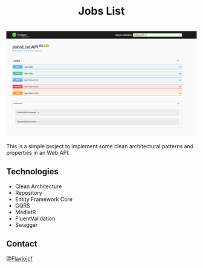 <h1 align="center">Jobs List</h1>

<br />
<div align="center">
  <a href="https://github.com/Flaviojcf/jobs-list">
    <img src="./public/jobs-swagger.png" alt="swagger-png">
  </a>
</div>

This is a simple project to implement some clean architectural patterns and properties in an Web API.

## Technologies
- Clean Architecture
- Repository
- Entity Framework Core
- CQRS
- MediatR
- FluentValidation
- Swagger


## Contact

[@Flaviojcf](mailto:flaviojcostafilho@gmail.com)


